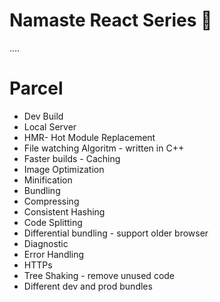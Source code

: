 # Namaste React Series 🚀



....
# Parcel
- Dev Build
- Local Server
- HMR- Hot Module Replacement
- File watching Algoritm - written in C++
- Faster builds - Caching
- Image Optimization
- Minification 
- Bundling
- Compressing
- Consistent Hashing
- Code Splitting
- Differential bundling - support older browser
- Diagnostic
- Error Handling
- HTTPs
- Tree Shaking - remove unused code 
- Different dev and prod bundles
